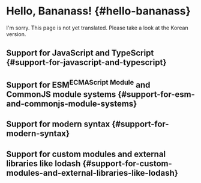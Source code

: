 # Hello, Bananass! {#hello-bananass}

I'm sorry. This page is not yet translated. Please take a look at the Korean version.

## Support for JavaScript and TypeScript {#support-for-javascript-and-typescript}

## Support for ESM<sup>ECMAScript Module</sup> and CommonJS module systems {#support-for-esm-and-commonjs-module-systems}

## Support for modern syntax {#support-for-modern-syntax}

## Support for custom modules and external libraries like lodash {#support-for-custom-modules-and-external-libraries-like-lodash}

